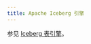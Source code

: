 ```yaml
---
title: Apache Iceberg 引擎
---
```


参见 [Iceberg 表引擎](/guides/access-data-lake/iceberg/iceberg-engine)。